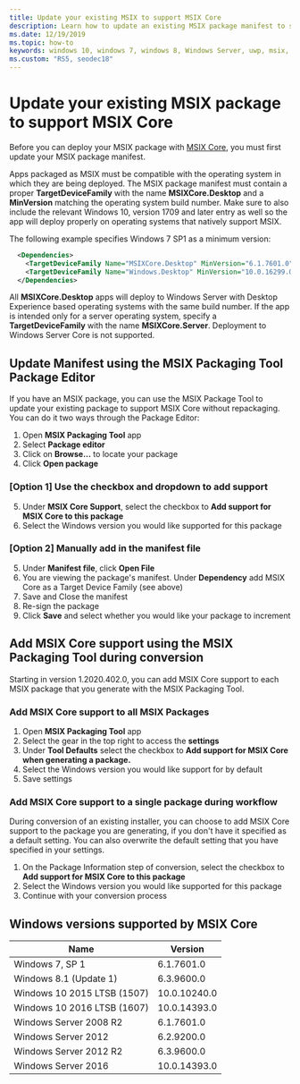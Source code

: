 ```yaml
---
title: Update your existing MSIX to support MSIX Core 
description: Learn how to update an existing MSIX package manifest to support MSIX Core using the MSIX Packaging Tool.
ms.date: 12/19/2019
ms.topic: how-to
keywords: windows 10, windows 7, windows 8, Windows Server, uwp, msix, msixcore, 1709, 1703, 1607, 1511, 1507
ms.custom: "RS5, seodec18"
---
```


# Update your existing MSIX package to support MSIX Core

Before you can deploy your MSIX package with [MSIX Core](msixcore.md), you must first update your MSIX package manifest.

Apps packaged as MSIX must be compatible with the operating system in which they are being deployed. The MSIX package manifest must contain a proper **TargetDeviceFamily** with the name **MSIXCore.Desktop** and a **MinVersion** matching the operating system build number. Make sure to also include the relevant Windows 10, version 1709 and later entry as well so the app will deploy properly on operating systems that natively support MSIX.

The following example specifies Windows 7 SP1 as a minimum version:

```xml
  <Dependencies>
    <TargetDeviceFamily Name="MSIXCore.Desktop" MinVersion="6.1.7601.0" MaxVersionTested="10.0.10240.0" />
    <TargetDeviceFamily Name="Windows.Desktop" MinVersion="10.0.16299.0" MaxVersionTested="10.0.18362.0" />
  </Dependencies>
```

All **MSIXCore.Desktop** apps will deploy to Windows Server with Desktop Experience based operating systems with the same build number. If the app is intended only for a server operating system, specify a **TargetDeviceFamily** with the name **MSIXCore.Server**. Deployment to Windows Server Core is not supported.

## Update Manifest using the MSIX Packaging Tool Package Editor
If you have an MSIX package, you can use the MSIX Package Tool to update your existing package to support MSIX Core without repackaging. You can do it two ways through the Package Editor:

1. Open **MSIX Packaging Tool** app
2. Select **Package editor** 
3. Click on **Browse...** to locate your package
4. Click **Open package**

### [Option 1] Use the checkbox and dropdown to add support
5. Under **MSIX Core Support**, select the checkbox to **Add support for MSIX Core to this package**
6. Select the Windows version you would like supported for this package


### [Option 2] Manually add in the manifest file
5. Under **Manifest file**, click **Open File**
6. You are viewing the package's manifest. Under **Dependency** add MSIX Core as a Target Device Family (see above)
7. Save and Close the manifest 
8. Re-sign the package 
9. Click **Save** and select whether you would like your package to increment 

## Add MSIX Core support using the MSIX Packaging Tool during conversion
Starting in version 1.2020.402.0, you can add MSIX Core support to each MSIX package that you generate with the MSIX Packaging Tool. 

### Add MSIX Core support to all MSIX Packages
1. Open **MSIX Packaging Tool** app
2. Select the gear in the top right to access the **settings**
3. Under **Tool Defaults** select the checkbox to **Add support for MSIX Core when generating a package.**
4. Select the Windows version you would like support for by default
5. Save settings

### Add MSIX Core support to a single package during workflow
During conversion of an existing installer, you can choose to add MSIX Core support to the package you are generating, if you don't have it specified as a default setting. You can also overwrite the default setting that you have specified in your settings. 

1. On the Package Information step of conversion, select the checkbox to **Add support for MSIX Core to this package**
2. Select the Windows version you would like supported for this package
3. Continue with your conversion process

## Windows versions supported by MSIX Core

| Name | Version |
|------|---------|
| Windows 7, SP 1| 6.1.7601.0|
| Windows 8.1 (Update 1) |6.3.9600.0|
| Windows 10 2015 LTSB (1507)|10.0.10240.0|
| Windows 10 2016 LTSB (1607)|10.0.14393.0|
| Windows Server 2008 R2| 6.1.7601.0|
| Windows Server 2012| 6.2.9200.0|
| Windows Server 2012 R2| 6.3.9600.0|
| Windows Server 2016 | 10.0.14393.0|

